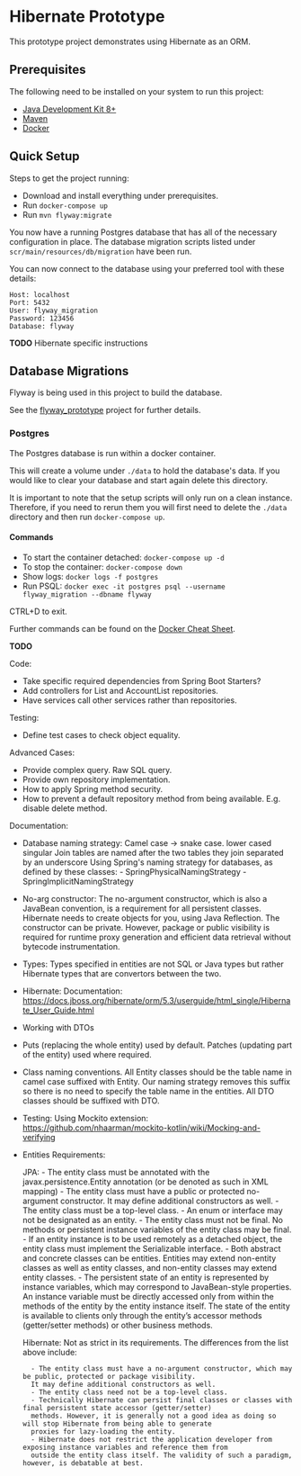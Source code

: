 # Hibernate Prototype
This prototype project demonstrates using Hibernate as an ORM.

## Prerequisites
The following need to be installed on your system to run this project:

- [Java Development Kit 8+](https://www.oracle.com/technetwork/java/javase/downloads/index.html)
- [Maven](https://maven.apache.org/download.cgi)
- [Docker](https://www.docker.com/get-started)

## Quick Setup
Steps to get the project running:

- Download and install everything under prerequisites.
- Run `docker-compose up`
- Run `mvn flyway:migrate`

You now have a running Postgres database that has all of the necessary configuration in place. The database migration 
scripts listed under `scr/main/resources/db/migration` have been run. 

You can now connect to the database using your preferred tool with these details:
```
Host: localhost
Port: 5432
User: flyway_migration
Password: 123456
Database: flyway
```

__TODO__
Hibernate specific instructions

## Database Migrations
Flyway is being used in this project to build the database. 

See the [flyway_prototype](https://github.com/tmrowe/flyway_prototype) project for further details.

### Postgres
The Postgres database is run within a docker container.

This will create a volume under `./data` to hold the database's data. If you would like to clear your database and 
start again delete this directory.

It is important to note that the setup scripts will only run on a clean instance. Therefore, if you need to rerun them
you will first need to delete the `./data` directory and then run `docker-compose up`.

#### Commands
- To start the container detached: `docker-compose up -d`
- To stop the container: `docker-compose down`
- Show logs: `docker logs -f postgres`
- Run PSQL: `docker exec -it postgres psql --username flyway_migration --dbname flyway`

CTRL+D to exit.

Further commands can be found on the [Docker Cheat Sheet](https://www.saltycrane.com/blog/2017/08/docker-cheat-sheet/).

__TODO__

Code:
- Take specific required dependencies from Spring Boot Starters?
- Add controllers for List and AccountList repositories. 
- Have services call other services rather than repositories.

Testing:
- Define test cases to check object equality.

Advanced Cases:
- Provide complex query. Raw SQL query.
- Provide own repository implementation.
- How to apply Spring method security.
- How to prevent a default repository method from being available. E.g. disable delete method.

Documentation:
- Database naming strategy:
    Camel case -> snake case.
    lower cased
    singular
    Join tables are named after the two tables they join separated by an underscore
    Using Spring's naming strategy for databases, as defined by these classes:
        - SpringPhysicalNamingStrategy
        - SpringImplicitNamingStrategy
- No-arg constructor:
    The no-argument constructor, which is also a JavaBean convention, is a requirement for all persistent classes. 
    Hibernate needs to create objects for you, using Java Reflection. The constructor can be private. However, package 
    or public visibility is required for runtime proxy generation and efficient data retrieval without bytecode 
    instrumentation.
- Types:
    Types specified in entities are not SQL or Java types but rather Hibernate types that are convertors between the
    two. 
- Hibernate:
    Documentation: https://docs.jboss.org/hibernate/orm/5.3/userguide/html_single/Hibernate_User_Guide.html
- Working with DTOs
- Puts (replacing the whole entity) used by default. Patches (updating part of the entity) used where required.
- Class naming conventions.
    All Entity classes should be the table name in camel case suffixed with Entity. 
    Our naming strategy removes this suffix so there is no need to specify the table name in the entities. 
    All DTO classes should be suffixed with DTO.
- Testing:
    Using Mockito extension: https://github.com/nhaarman/mockito-kotlin/wiki/Mocking-and-verifying

- Entities
    Requirements:
    
    JPA: 
        - The entity class must be annotated with the javax.persistence.Entity annotation (or be denoted as such in XML 
        mapping)
        - The entity class must have a public or protected no-argument constructor. It may define additional 
        constructors as well.
        - The entity class must be a top-level class.
        - An enum or interface may not be designated as an entity.
        - The entity class must not be final. No methods or persistent instance variables of the entity class may be 
        final.
        - If an entity instance is to be used remotely as a detached object, the entity class must implement the 
        Serializable interface.
        - Both abstract and concrete classes can be entities. Entities may extend non-entity classes as well as entity 
        classes, and non-entity classes may extend entity classes.
        - The persistent state of an entity is represented by instance variables, which may correspond to JavaBean-style 
        properties. An instance variable must be directly accessed only from within the methods of the entity by the 
        entity instance itself. The state of the entity is available to clients only through the entity’s accessor 
        methods (getter/setter methods) or other business methods.
    
    Hibernate:
    Not as strict in its requirements. The differences from the list above include:
    
        - The entity class must have a no-argument constructor, which may be public, protected or package visibility. 
        It may define additional constructors as well.
        - The entity class need not be a top-level class.
        - Technically Hibernate can persist final classes or classes with final persistent state accessor (getter/setter) 
        methods. However, it is generally not a good idea as doing so will stop Hibernate from being able to generate 
        proxies for lazy-loading the entity.
        - Hibernate does not restrict the application developer from exposing instance variables and reference them from
        outside the entity class itself. The validity of such a paradigm, however, is debatable at best.